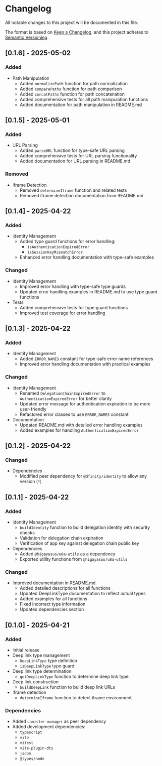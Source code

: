 # Changelog

All notable changes to this project will be documented in this file.

The format is based on [Keep a Changelog](https://keepachangelog.com/en/1.0.0/),
and this project adheres to [Semantic Versioning](https://semver.org/spec/v2.0.0.html).

## [0.1.6] - 2025-05-02

### Added
- Path Manipulation
  - Added `normalizePath` function for path normalization
  - Added `comparePaths` function for path comparison
  - Added `concatPaths` function for path concatenation
  - Added comprehensive tests for all path manipulation functions
  - Added documentation for path manipulation in README.md

## [0.1.5] - 2025-05-01

### Added
- URL Parsing
  - Added `parseURL` function for type-safe URL parsing
  - Added comprehensive tests for URL parsing functionality
  - Added documentation for URL parsing in README.md

### Removed
- Iframe Detection
  - Removed `determineIframe` function and related tests
  - Removed iframe detection documentation from README.md

## [0.1.4] - 2025-04-22

### Added
- Identity Management
  - Added type guard functions for error handling:
    - `isAuthenticationExpiredError`
    - `isSessionKeyMismatchError`
  - Enhanced error handling documentation with type-safe examples

### Changed
- Identity Management
  - Improved error handling with type-safe type guards
  - Updated error handling examples in README.md to use type guard functions
- Tests
  - Added comprehensive tests for type guard functions
  - Improved test coverage for error handling

## [0.1.3] - 2025-04-22

### Added
- Identity Management
  - Added `ERROR_NAMES` constant for type-safe error name references
  - Improved error handling documentation with practical examples

### Changed
- Identity Management
  - Renamed `DelegationChainExpiredError` to `AuthenticationExpiredError` for better clarity
  - Updated error message for authentication expiration to be more user-friendly
  - Refactored error classes to use `ERROR_NAMES` constant
- Documentation
  - Updated README.md with detailed error handling examples
  - Added examples for handling `AuthenticationExpiredError`

## [0.1.2] - 2025-04-22

### Changed
- Dependencies
  - Modified peer dependency for `@dfinity/identity` to allow any version (`*`)

## [0.1.1] - 2025-04-22

### Added
- Identity Management
  - `buildIdentity` function to build delegation identity with security checks
  - Validation for delegation chain expiration
  - Verification of app key against delegation chain public key
- Dependencies
  - Added `@higayasuo/u8a-utils` as a dependency
  - Exported utility functions from `@higayasuo/u8a-utils`

### Changed
- Improved documentation in README.md
  - Added detailed descriptions for all functions
  - Updated DeepLinkType documentation to reflect actual types
  - Added examples for all functions
  - Fixed incorrect type information
  - Updated dependencies section

## [0.1.0] - 2025-04-21

### Added
- Initial release
- Deep link type management
  - `DeepLinkType` type definition
  - `isDeepLinkType` type guard
- Deep link type determination
  - `getDeepLinkType` function to determine deep link type
- Deep link construction
  - `buildDeepLink` function to build deep link URLs
- Iframe detection
  - `determineIframe` function to detect iframe environment

### Dependencies
- Added `canister-manager` as peer dependency
- Added development dependencies:
  - `typescript`
  - `vite`
  - `vitest`
  - `vite-plugin-dts`
  - `jsdom`
  - `@types/node`